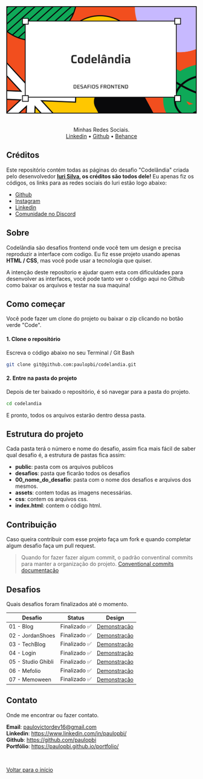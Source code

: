<div id="top" align="center">

<div align="center">
  <img src="./public/capa_codelandia.svg" alt="logo">
</div>

<br>

Minhas Redes Sociais. <br>
<a href="https://www.linkedin.com/in/paulopbi/" target="_blank">Linkedin</a> •
<a href="https://github.com/paulopbi" target="_blank">Github</a> •
<a href="https://www.behance.net/paulopbi" target="_blank">Behance</a>

</div>

## Créditos

Este repositório contém todas as páginas do desafio "Codelândia" criada pelo desenvolvedor **[Iuri Silva](https://www.instagram.com/iuricode/), os créditos são todos dele!** Eu apenas fiz os códigos, os links para as redes sociais do Iuri estão logo abaixo: <br>

- [Github](https://github.com/iuricode)
- [Instagram](https://www.instagram.com/iuricode/)
- [Linkedin](https://www.linkedin.com/in/iuricode)
- [Comunidade no Discord](https://discord.com/invite/QevDJqCzaY)

## Sobre

Codelândia são desafios frontend onde você tem um design e precisa reproduzir a interface com codigo. Eu fiz esse projeto usando apenas **HTML / CSS**, mas você pode usar a tecnologia que quiser.

A intenção deste repositorio e ajudar quem esta com dificuldades para desenvolver as interfaces, você pode tanto ver o código aqui no Github como baixar os arquivos e testar na sua maquina!

## Como começar

Você pode fazer um clone do projeto ou baixar o zip clicando no botão verde "Code".

#### 1. Clone o repositório

Escreva o código abaixo no seu Terminal / Git Bash

```bash
git clone git@github.com:paulopbi/codelandia.git
```

#### 2. Entre na pasta do projeto

Depois de ter baixado o repositório, é só navegar para a pasta do projeto.

```bash
cd codelandia
```

E pronto, todos os arquivos estarão dentro dessa pasta.

## Estrutura do projeto

Cada pasta terá o número e nome do desafio, assim fica mais fácil de saber qual desafio é, a estrutura de pastas fica assim:

- **public**: pasta com os arquivos publicos
- **desafios**: pasta que ficarão todos os desafios
- **00_nome_do_desafio**: pasta com o nome dos desafios e arquivos dos mesmos.
- **assets**: contem todas as imagens necessárias.
- **css**: contem os arquivos css.
- **index.html**: contem o código html.

## Contribuição

Caso queira contribuir com esse projeto faça um fork e quando completar algum desafio faça um pull request.

> Quando for fazer fazer algum commit, o padrão conventinal commits para manter a organização do projeto. [Conventional commits documentação](https://www.conventionalcommits.org/en/v1.0.0/)

## Desafios

Quais desafios foram finalizados até o momento.

| Desafio            | Status        | Design                                           |
| ------------------ | ------------- | ------------------------------------------------ |
| 01 - Blog          | Finalizado ✅ | [Demonstração](./public/design/Blog.jpg)         |
| 02 - JordanShoes   | Finalizado ✅ | [Demonstração](./public/design/JordanShoes.jpg)  |
| 03 - TechBlog      | Finalizado ✅ | [Demonstração](./public/design/TechBlog.jpg)     |
| 04 - Login         | Finalizado ✅ | [Demonstração](./public/design/Login.jpg)        |
| 05 - Studio Ghibli | Finalizado ✅ | [Demonstração](./public/design/StudioGhibli.jpg) |
| 06 - Mefolio       | Finalizado ✅ | [Demonstração](./public/design/Mefolio.jpg)      |
| 07 - Memoween      | Finalizado ✅ | [Demonstração](./public/design/Memoween.jpg)     |

## Contato

Onde me encontrar ou fazer contato.

**Email**: paulovictordev16@gmail.com <br>
**Linkedin**: https://www.linkedin.com/in/paulopbi/ <br>
**Github**: https://github.com/paulopbi <br>
**Portfólio**: https://paulopbi.github.io/portfolio/ <br>

<br>

<a href="#top">Voltar para o início</a>
